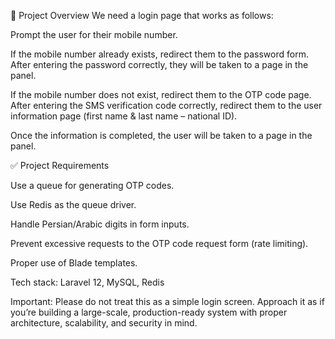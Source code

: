 🧩 Project Overview
We need a login page that works as follows:

Prompt the user for their mobile number.

If the mobile number already exists, redirect them to the password form. After entering the password correctly, they will be taken to a page in the panel.

If the mobile number does not exist, redirect them to the OTP code page. After entering the SMS verification code correctly, redirect them to the user information page (first name & last name – national ID).

Once the information is completed, the user will be taken to a page in the panel.

✅ Project Requirements

Use a queue for generating OTP codes.

Use Redis as the queue driver.

Handle Persian/Arabic digits in form inputs.

Prevent excessive requests to the OTP code request form (rate limiting).

Proper use of Blade templates.

Tech stack: Laravel 12, MySQL, Redis

Important: Please do not treat this as a simple login screen. Approach it as if you’re building a large-scale, production-ready system with proper architecture, scalability, and security in mind.
